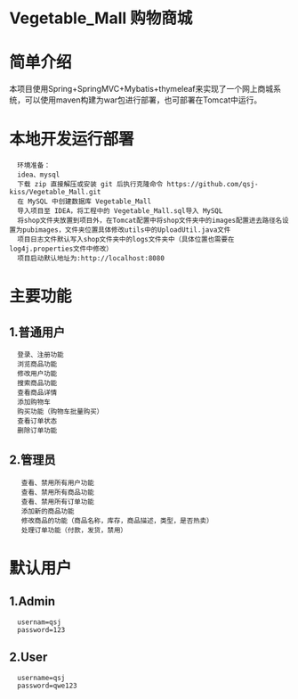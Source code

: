 # Vegetable_Mall 购物商城
# 简单介绍
本项目使用Spring+SpringMVC+Mybatis+thymeleaf来实现了一个网上商城系统，可以使用maven构建为war包进行部署，也可部署在Tomcat中运行。
# 本地开发运行部署
      环境准备：
      idea、mysql
      下载 zip 直接解压或安装 git 后执行克隆命令 https://github.com/qsj-kiss/Vegetable_Mall.git
      在 MySQL 中创建数据库 Vegetable_Mall
      导入项目至 IDEA，将工程中的 Vegetable_Mall.sql导入 MySQL
      将shop文件夹放置到项目外，在Tomcat配置中将shop文件夹中的images配置进去路径名设置为pubimages，文件夹位置具体修改utils中的UploadUtil.java文件
      项目日志文件默认写入shop文件夹中的logs文件夹中（具体位置也需要在log4j.properties文件中修改）
      项目启动默认地址为:http://localhost:8080
# 主要功能
  ## 1.普通用户
      登录、注册功能
      浏览商品功能
      修改用户功能	
      搜索商品功能
      查看商品详情
      添加购物车
      购买功能（购物车批量购买）
      查看订单状态
      删除订单功能
  ## 2.管理员
       查看、禁用所有用户功能
       查看、禁用所有商品功能
       查看、禁用所有订单功能
       添加新的商品功能
       修改商品的功能（商品名称，库存，商品描述，类型，是否热卖）
       处理订单功能（付款，发货，禁用）
# 默认用户
   ## 1.Admin 
      usernam=qsj
      password=123
   ## 2.User
      username=qsj
      password=qwe123
  
